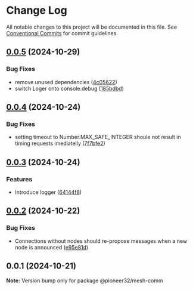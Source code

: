 # Change Log

All notable changes to this project will be documented in this file.
See [Conventional Commits](https://conventionalcommits.org) for commit guidelines.

## [0.0.5](https://github.com/pioneer32/mesh-comm/compare/v0.0.4...v0.0.5) (2024-10-29)

### Bug Fixes

- remove unused dependencies ([4c05622](https://github.com/pioneer32/mesh-comm/commit/4c05622b2c0eda29d3adee40ffaceb5e0419e169))
- switch Loger onto console.debug ([185bdbd](https://github.com/pioneer32/mesh-comm/commit/185bdbd952951f9c5db168591064411cab1d268a))

## [0.0.4](https://github.com/pioneer32/mesh-comm/compare/v0.0.3...v0.0.4) (2024-10-24)

### Bug Fixes

- setting timeout to Number.MAX_SAFE_INTEGER shoule not result in timing requests imediatelly ([7f7bfe2](https://github.com/pioneer32/mesh-comm/commit/7f7bfe29743cdbca6ed8d79206f44c05fd7d6600))

## [0.0.3](https://github.com/pioneer32/mesh-comm/compare/v0.0.2...v0.0.3) (2024-10-24)

### Features

- Introduce logger ([64144f8](https://github.com/pioneer32/mesh-comm/commit/64144f8b73560bb6be757d6125822266f9de014e))

## [0.0.2](https://github.com/pioneer32/mesh-comm/compare/v0.0.1...v0.0.2) (2024-10-22)

### Bug Fixes

- Connections without nodes should re-propose messages when a new node is announced ([e95e81d](https://github.com/pioneer32/mesh-comm/commit/e95e81d323f5531659485c8b158fb91a614b2fda))

## 0.0.1 (2024-10-21)

**Note:** Version bump only for package @pioneer32/mesh-comm
